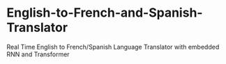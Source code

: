 # English-to-French-and-Spanish-Translator
Real Time English to French/Spanish Language Translator with embedded RNN and Transformer
